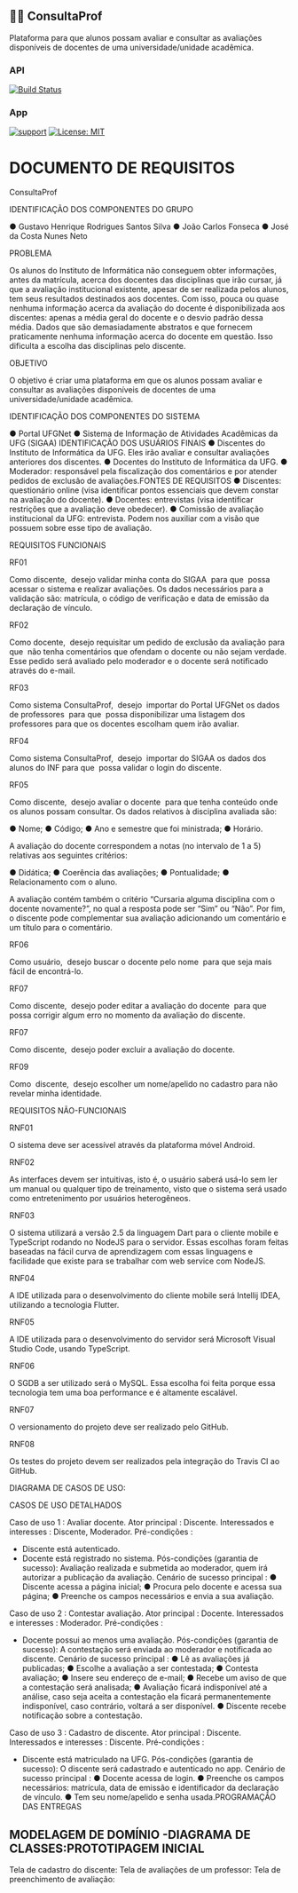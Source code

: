 ## 👨‍🏫 ConsultaProf

Plataforma para que alunos possam avaliar e consultar as avaliações disponíveis de docentes de uma universidade/unidade acadêmica.


### API

[![Build Status](https://travis-ci.com/josecxsta/ConsultaProf.svg?branch=master)](https://travis-ci.com/josecxsta/ConsultaProf)

### App

[![support](https://img.shields.io/badge/platform-flutter%7Cflutter%20web%7Cdart%20vm-ff69b4.svg?style=flat-square)](https://github.com/flutterchina/dio)
[![License: MIT](https://img.shields.io/badge/license-MIT-purple.svg)](https://opensource.org/licenses/MIT)


# DOCUMENTO DE REQUISITOS

ConsultaProf

IDENTIFICAÇÃO DOS COMPONENTES DO GRUPO

● Gustavo Henrique Rodrigues Santos Silva
● João Carlos Fonseca
● José da Costa Nunes Neto

PROBLEMA

Os alunos do Instituto de Informática não conseguem obter informações, antes da
matrícula, acerca dos docentes das disciplinas que irão cursar, já que a avaliação
institucional existente, apesar de ser realizada pelos alunos, tem seus resultados
destinados aos docentes. Com isso, pouca ou quase nenhuma informação acerca da
avaliação do docente é disponibilizada aos discentes: apenas a média geral do docente
e o desvio padrão dessa média. Dados que são demasiadamente abstratos e que
fornecem praticamente nenhuma informação acerca do docente em questão. Isso
dificulta a escolha das disciplinas pelo discente.

OBJETIVO

O objetivo é criar uma plataforma em que os alunos possam avaliar e consultar as
avaliações disponíveis de docentes de uma universidade/unidade acadêmica.

IDENTIFICAÇÃO DOS COMPONENTES DO SISTEMA

● Portal UFGNet
● Sistema de Informação de Atividades Acadêmicas da UFG (SIGAA)
IDENTIFICAÇÃO DOS USUÁRIOS FINAIS
● Discentes do Instituto de Informática da UFG. Eles irão avaliar e consultar
avaliações anteriores dos discentes.
● Docentes do Instituto de Informática da UFG.
● Moderador: responsável pela fiscalização dos comentários e por atender
pedidos de exclusão de avaliações.FONTES DE REQUISITOS
● Discentes: questionário online (visa identificar pontos essenciais que devem
constar na avaliação do docente).
● Docentes: entrevistas (visa identificar restrições que a avaliação deve obedecer).
● Comissão de avaliação institucional da UFG: entrevista. Podem nos auxiliar com
a visão que possuem sobre esse tipo de avaliação.

REQUISITOS FUNCIONAIS

RF01

Como discente, ​ desejo validar minha conta do SIGAA ​ para que ​ possa acessar o
sistema e realizar avaliações. Os dados necessários para a validação são: matrícula, o
código de verificação e data de emissão da declaração de vínculo.

RF02

Como docente, ​ desejo requisitar um pedido de exclusão da avaliação ​ para que ​ não
tenha comentários que ofendam o docente ou não sejam verdade. Esse pedido será
avaliado pelo moderador e o docente será notificado através do e-mail.

RF03

Como sistema ConsultaProf, ​ desejo ​ importar do Portal UFGNet os dados de
professores ​ para que ​ possa disponibilizar uma listagem dos professores para que os
docentes escolham quem irão avaliar.

RF04

Como sistema ConsultaProf, ​ desejo ​ importar do SIGAA os dados dos alunos do INF
para que ​ possa validar o login do discente.

RF05

Como discente, ​ desejo avaliar o docente ​ para que tenha conteúdo onde os alunos
possam consultar. Os dados relativos à disciplina avaliada são:

● Nome;
● Código;
● Ano e semestre que foi ministrada;
● Horário.

A avaliação do docente correspondem a notas (no intervalo de 1 a 5) relativas aos
seguintes critérios:

● Didática;
● Coerência das avaliações;
● Pontualidade;
● Relacionamento com o aluno.

A avaliação contém também o critério “Cursaria alguma disciplina com o docente
novamente?”, no qual a resposta pode ser “Sim” ou “Não”. Por fim, o discente pode
complementar sua avaliação adicionando um comentário e um título para o comentário.

RF06

Como usuário, ​ desejo buscar o docente pelo nome ​ para que seja mais fácil de
encontrá-lo.

RF07

Como discente, ​ desejo poder editar a avaliação do docente ​ para que ​ possa corrigir
algum erro no momento da avaliação do discente.

RF07

Como​ discente, ​ desejo​ poder excluir a avaliação do docente.

RF09

Como ​ discente, ​ desejo escolher um nome/apelido no cadastro para não revelar minha
identidade.

REQUISITOS NÃO-FUNCIONAIS

RNF01

O sistema deve ser acessível através da plataforma móvel Android.

RNF02

As interfaces devem ser intuitivas, isto é, o usuário saberá usá-lo sem ler um manual
ou qualquer tipo de treinamento, visto que o sistema será usado como entretenimento
por usuários heterogêneos.

RNF03

O sistema utilizará a versão 2.5 da linguagem Dart para o cliente mobile e TypeScript
rodando no NodeJS para o servidor. Essas escolhas foram feitas baseadas na fácil
curva de aprendizagem com essas linguagens e facilidade que existe para se trabalhar
com web service com NodeJS.

RNF04

A IDE utilizada para o desenvolvimento do cliente mobile será Intellij IDEA, utilizando a tecnologia Flutter.

RNF05

A IDE utilizada para o desenvolvimento do servidor será Microsoft Visual Studio Code,
usando TypeScript.

RNF06

O SGDB a ser utilizado será o MySQL. Essa escolha foi feita porque essa tecnologia
tem uma boa performance e é altamente escalável.

RNF07

O versionamento do projeto deve ser realizado pelo GitHub.

RNF08

Os testes do projeto devem ser realizados pela integração do Travis CI ao GitHub.

DIAGRAMA DE CASOS DE USO:

CASOS DE USO DETALHADOS

Caso de uso 1​ : Avaliar docente.
Ator principal​ : Discente.
Interessados e interesses​ : Discente, Moderador.
Pré-condições​ :
- Discente está autenticado.
- Docente está registrado no sistema.
Pós-condições (garantia de sucesso): Avaliação realizada e submetida ao moderador,
quem irá autorizar a publicação da avaliação.
Cenário de sucesso principal​ :
● Discente acessa a página inicial;
● Procura pelo docente e acessa sua página;
● Preenche os campos necessários e envia a sua avaliação.

Caso de uso 2​ : Contestar avaliação.
Ator principal​ : Docente.
Interessados e interesses​ : Moderador.
Pré-condições​ :
- Docente possui ao menos uma avaliação.
Pós-condições (garantia de sucesso): A contestação será enviada ao moderador e
notificada ao discente.
Cenário de sucesso principal​ :
● Lê as avaliações já publicadas;
● Escolhe a avaliação a ser contestada;
● Contesta avaliação;
● Insere seu endereço de e-mail;
● Recebe um aviso de que a contestação será analisada;
● Avaliação ficará indisponível até a análise, caso seja aceita a contestação ela
ficará permanentemente indisponível, caso contrário, voltará a ser disponível.
● Discente recebe notificação sobre a contestação.

Caso de uso 3​ : Cadastro de discente.
Ator principal​ : Discente.
Interessados e interesses​ : Discente.
Pré-condições​ :
- Discente está matriculado na UFG.
Pós-condições (garantia de sucesso): O discente será cadastrado e autenticado no
app.
Cenário de sucesso principal​ :
● Docente acessa de login.
● Preenche os campos necessários: matrícula, data de emissão e identificador da
declaração de vínculo.
● Tem seu nome/apelido e senha usada.PROGRAMAÇÃO DAS ENTREGAS

MODELAGEM DE DOMÍNIO
-DIAGRAMA DE CLASSES:PROTOTIPAGEM INICIAL
-
Tela de cadastro do discente:
Tela de avaliações de um professor:
Tela de preenchimento de avaliação:
